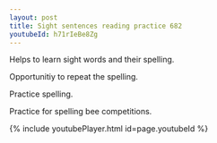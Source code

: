 ```yaml
---
layout: post
title: Sight sentences reading practice 682
youtubeId: h71rIeBe8Zg
---
```

 
 
Helps to learn sight words and their spelling.

Opportunitiy to repeat the spelling. 

Practice spelling. 
 
Practice for spelling bee competitions. 
 
{% include youtubePlayer.html id=page.youtubeId %}
 
 
